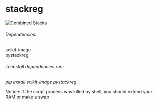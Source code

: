 # stackreg

![Combined Stacks](https://user-images.githubusercontent.com/43002351/210116389-136b9aa4-32b1-4a22-976b-c50d50b02505.gif)


###### Dependencies:  

scikit-image  
pystackreg


###### To install dependencies run:
*pip install scikit-image pystackreg*



Notice: if the script process was killed by shell, you should extend your RAM or make a swap
